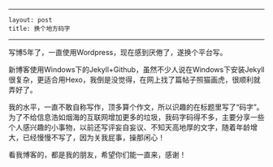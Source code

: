  ---
    layout: post
    title: 换个地方码字
 ---

 写博5年了，一直使用Wordpress，现在感到厌倦了，遂换个平台写。
 
 新博客使用Windows下的Jekyll+Github，虽然不少人说在Windows下安装Jekyll很复杂，更适合用Hexo，我倒是没觉得，在网上找了篇帖子照猫画虎，很顺利就弄好了。
 
 我的水平，一直不敢自称写作，顶多算个作文，所以识趣的在标题里写了“码字”。为了不给信息浩如烟海的互联网增加更多的垃圾，我码字码得不多，主要分享一些个人感兴趣的小事物，以前还写评妄自妄议、不知天高地厚的文字，随着年龄增大，已经慢慢不写了，因为关我屁事，操那闲心！
 
 看我博客的，都是我的朋友，希望你们能一直来，感谢！
